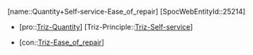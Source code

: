 ﻿---
type: TrizContradiction
aliases:
- Quantity+Self-service-Ease_of_repair
license: CC BY-SA 4.0
copyright: https://github.com/SpocWeb
IsDeleted: false
IsReadOnly: false
Confidential: public
tags: 
- Triz/Contradiction
---
[name::Quantity+Self-service-Ease_of_repair]
[SpocWebEntityId::25214]
+ [pro::[Triz-Quantity](tech/Triz/Parameter/Triz-Quantity.md)]
[Triz-Principle::[Triz-Self-service](tech/Triz/Principle/Triz-Self-service.md)]
- [con::[Triz-Ease_of_repair](tech/Triz/Parameter/Triz-Ease_of_repair.md)]


